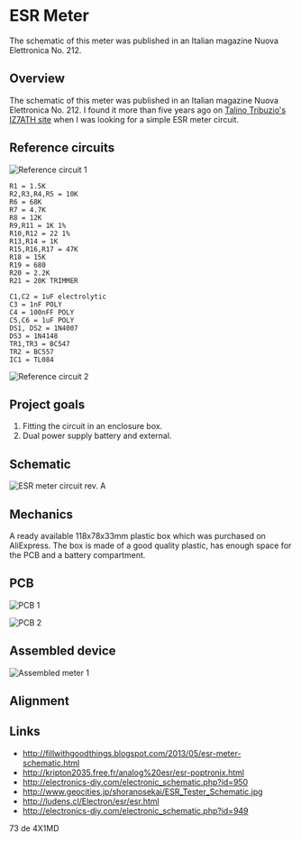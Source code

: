 # ESR Meter

The schematic of this meter was published in an Italian magazine Nuova Elettronica No. 212.

## Overview

The schematic of this meter was published in an Italian magazine Nuova Elettronica No. 212. I found it more than five years ago on [Talino Tribuzio's IZ7ATH site](http://www.qsl.net/iz7ath/web/02_brew/15_lab/06_esr/index.htm) when I was looking for a simple ESR meter circuit.

## Reference circuits

![Reference circuit 1](https://raw.githubusercontent.com/4x1md/analog_esr_meter/master/images/reference_1.jpg)

```
R1 = 1.5K
R2,R3,R4,R5 = 10K
R6 = 68K
R7 = 4.7K
R8 = 12K
R9,R11 = 1K 1%
R10,R12 = 22 1%
R13,R14 = 1K
R15,R16,R17 = 47K
R18 = 15K
R19 = 680
R20 = 2.2K
R21 = 20K TRIMMER

C1,C2 = 1uF electrolytic
C3 = 1nF POLY
C4 = 100nFF POLY
C5,C6 = 1uF POLY
DS1, DS2 = 1N4007
DS3 = 1N4148
TR1,TR3 = BC547
TR2 = BC557
IC1 = TL084
```

![Reference circuit 2](https://raw.githubusercontent.com/4x1md/analog_esr_meter/master/images/reference_2.jpg)

## Project goals

1. Fitting the circuit in an enclosure box.
2. Dual power supply battery and external.

## Schematic

![ESR meter circuit rev. A](https://raw.githubusercontent.com/4x1md/analog_esr_meter/master/images/schematic_rev_a.png)

## Mechanics

A ready available 118x78x33mm plastic box which was purchased on AliExpress. The box is made of a good quality plastic, has enough space for the PCB and a battery compartment.

## PCB

![PCB 1](https://raw.githubusercontent.com/4x1md/analog_esr_meter/master/images/pcb_1.jpg)

![PCB 2](https://raw.githubusercontent.com/4x1md/analog_esr_meter/master/images/pcb_2.jpg)

## Assembled device

![Assembled meter 1](https://raw.githubusercontent.com/4x1md/analog_esr_meter/master/images/ready_1.jpg)

## Alignment

## Links
* http://fillwithgoodthings.blogspot.com/2013/05/esr-meter-schematic.html
* http://kripton2035.free.fr/analog%20esr/esr-poptronix.html
* http://electronics-diy.com/electronic_schematic.php?id=950
* http://www.geocities.jp/shoranosekai/ESR_Tester_Schematic.jpg
* http://ludens.cl/Electron/esr/esr.html
* http://electronics-diy.com/electronic_schematic.php?id=949

73 de 4X1MD
